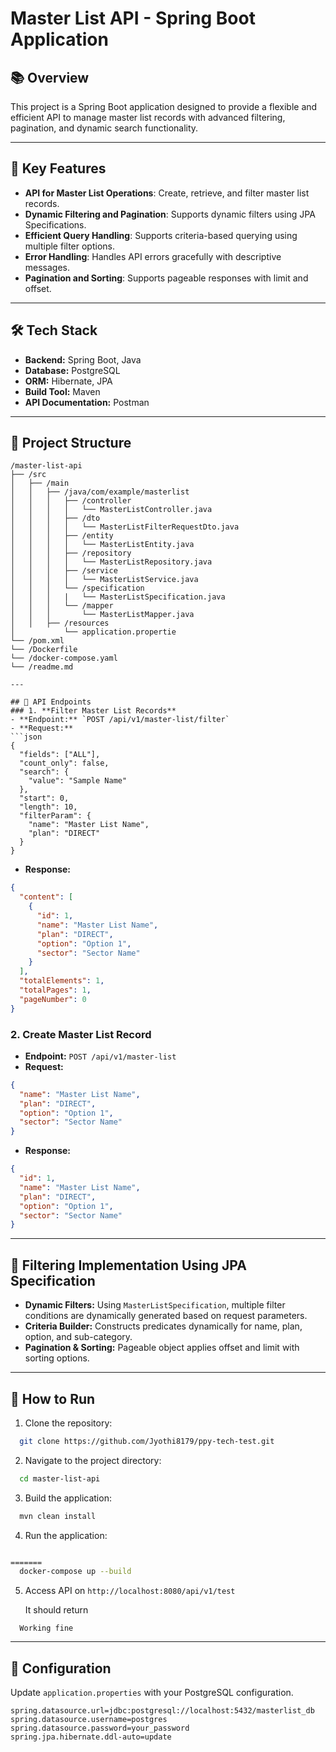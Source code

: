 
# Master List API - Spring Boot Application

## 📚 Overview
This project is a Spring Boot application designed to provide a flexible and efficient API to manage master list records with advanced filtering, pagination, and dynamic search functionality.

---

## 🚀 Key Features
- **API for Master List Operations**: Create, retrieve, and filter master list records.
- **Dynamic Filtering and Pagination**: Supports dynamic filters using JPA Specifications.
- **Efficient Query Handling**: Supports criteria-based querying using multiple filter options.
- **Error Handling**: Handles API errors gracefully with descriptive messages.
- **Pagination and Sorting**: Supports pageable responses with limit and offset.

---

## 🛠️ Tech Stack
- **Backend:** Spring Boot, Java
- **Database:** PostgreSQL
- **ORM:** Hibernate, JPA
- **Build Tool:** Maven
- **API Documentation:** Postman

---

## 📂 Project Structure
```
/master-list-api
├── /src
│   ├── /main
│   │   ├── /java/com/example/masterlist
│   │   │   ├── /controller
│   │   │   │   └── MasterListController.java
│   │   │   ├── /dto
│   │   │   │   └── MasterListFilterRequestDto.java
│   │   │   ├── /entity
│   │   │   │   └── MasterListEntity.java
│   │   │   ├── /repository
│   │   │   │   └── MasterListRepository.java
│   │   │   ├── /service
│   │   │   │   └── MasterListService.java
│   │   │   └── /specification
│   │   │   |   └── MasterListSpecification.java 
│   │   │   └── /mapper
│   │   │       └── MasterListMapper.java
│   │   ├── /resources
│           └── application.propertie
└── /pom.xml
└── /Dockerfile
└── /docker-compose.yaml
└── /readme.md

---

## 📢 API Endpoints
### 1. **Filter Master List Records**
- **Endpoint:** `POST /api/v1/master-list/filter`
- **Request:**
```json
{
  "fields": ["ALL"],
  "count_only": false,
  "search": {
    "value": "Sample Name"
  },
  "start": 0,
  "length": 10,
  "filterParam": {
    "name": "Master List Name",
    "plan": "DIRECT"
  }
}
```
- **Response:**
```json
{
  "content": [
    {
      "id": 1,
      "name": "Master List Name",
      "plan": "DIRECT",
      "option": "Option 1",
      "sector": "Sector Name"
    }
  ],
  "totalElements": 1,
  "totalPages": 1,
  "pageNumber": 0
}
```

### 2. **Create Master List Record**
- **Endpoint:** `POST /api/v1/master-list`
- **Request:**
```json
{
  "name": "Master List Name",
  "plan": "DIRECT",
  "option": "Option 1",
  "sector": "Sector Name"
}
```
- **Response:**
```json
{
  "id": 1,
  "name": "Master List Name",
  "plan": "DIRECT",
  "option": "Option 1",
  "sector": "Sector Name"
}
```

---

## 🎯 Filtering Implementation Using JPA Specification
- **Dynamic Filters:** Using `MasterListSpecification`, multiple filter conditions are dynamically generated based on request parameters.
- **Criteria Builder:** Constructs predicates dynamically for name, plan, option, and sub-category.
- **Pagination & Sorting:** Pageable object applies offset and limit with sorting options.

---

## 📝 How to Run
1. Clone the repository:
```bash
  git clone https://github.com/Jyothi8179/ppy-tech-test.git
```
2. Navigate to the project directory:
```bash
  cd master-list-api
```
3. Build the application:
```bash
  mvn clean install
```
4. Run the application:
```bash

=======
  docker-compose up --build
```
5. Access API on `http://localhost:8080/api/v1/test`

   It should return 
```
  Working fine
```

---

## 📝 Configuration
Update `application.properties` with your PostgreSQL configuration.
```
spring.datasource.url=jdbc:postgresql://localhost:5432/masterlist_db
spring.datasource.username=postgres
spring.datasource.password=your_password
spring.jpa.hibernate.ddl-auto=update
```
